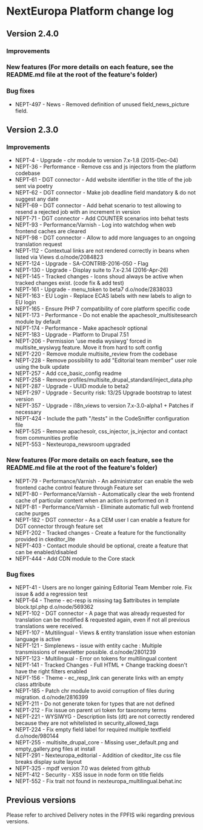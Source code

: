 # NextEuropa Platform change log

## Version 2.4.0

### Improvements

### New features (For more details on each feature, see the README.md file at the root of the feature's folder)

### Bug fixes
  * NEPT-497 - News - Removed definition of unused field_news_picture field.

## Version 2.3.0

### Improvements
  * NEPT-4 - Upgrade - chr module to version 7.x-1.8 (2015-Dec-04)
  * NEPT-36 - Performance - Remove css and js injectors from the platform codebase
  * NEPT-61 - DGT connector - Add website identifier in the title of the job sent via poetry
  * NEPT-62 - DGT connector - Make job deadline field mandatory & do not suggest any date
  * NEPT-69 - DGT connector - Add behat scenario to test allowing to resend a rejected job with an increment in version
  * NEPT-71 - DGT connector - Add COUNTER scenarios into behat tests
  * NEPT-93 - Performance/Varnish - Log into watchdog when web frontend caches are cleared
  * NEPT-98 - DGT connector - Allow to add more languages to an ongoing translation request
  * NEPT-112 - Contextual links are not rendered correctly in beans when listed via Views d.o/node/2084823
  * NEPT-124 - Upgrade - SA-CONTRIB-2016-050 - Flag
  * NEPT-130 - Upgrade - Display suite to 7.x-2.14 (2016-Apr-26)
  * NEPT-145 - Tracked changes - Icons shoud always be active when tracked changes exist. (code fix & add test)
  * NEPT-161 - Upgrade - menu_token to beta7 d.o/node/2838033
  * NEPT-163 - EU Login - Replace ECAS labels with new labels to align to EU login
  * NEPT-165 - Ensure PHP 7 compatibility of core platform specific code
  * NEPT-173 - Performance - Do not enable the apachesolr_multisitesearch module by default
  * NEPT-174 - Performance - Make apachesolr optional
  * NEPT-183 - Upgrade - Platform to Drupal 7.51
  * NEPT-206 - Permission 'use media wysiwyg' forced in multisite_wysiwyg feature. Move it from hard to soft config
  * NEPT-220 - Remove module multisite_review from the codebase
  * NEPT-228 - Remove possibility to add "Editorial team member" user role using the bulk update
  * NEPT-257 - Add cce_basic_config readme
  * NEPT-258 - Remove profiles/multisite_drupal_standard/inject_data.php
  * NEPT-287 - Upgrade - UUID module to beta2
  * NEPT-297 - Upgrade - Security risk: 13/25 Upgrade bootstrap to latest version
  * NEPT-357 - Upgrade - i18n_views to version 7.x-3.0-alpha1 + Patches if necessary
  * NEPT-424 - Include the path "/tests" in the CodeSniffer configuration file
  * NEPT-525 - Remove apachesolr, css_injector, js_injector and contact from communities profile
  * NEPT-553 - Nexteuropa_newsroom upgraded

### New features (For more details on each feature, see the README.md file at the root of the feature's folder)
  * NEPT-79 - Performance/Varnish - An administrator can enable the web frontend cache control feature through Feature set
  * NEPT-80 - Performance/Varnish - Automatically clear the web frontend cache of particular content when an action is performed on it
  * NEPT-81 - Performance/Varnish - Eliminate automatic full web frontend cache purges
  * NEPT-182 - DGT connector - As a CEM user I can enable a feature for DGT connector through feature set
  * NEPT-202 - Tracked changes - Create a feature for the functionality provided in ckeditor_lite
  * NEPT-403 - Contact module should be optional, create a feature that can be enabled/disabled
  * NEPT-444 - Add CDN module to the Core stack

### Bug fixes
  * NEPT-41 - Users are no longer gaining Editorial Team Member role. Fix issue & add a regression test
  * NEPT-64 - Theme - ec-resp is missing tag $attributes in template block.tpl.php d.o/node/569362
  * NEPT-102 - DGT connector - A page that was already requested for translation can be modified & requested again, even if not all previous translations were received.
  * NEPT-107 - Multilingual - Views & entity translation issue when estonian language is active
  * NEPT-121 - Simplenews - issue with entity cache : Multiple transmissions of newsletter possible. d.o/node/2801239
  * NEPT-123 - Multilingual - Error on tokens for multilingual content
  * NEPT-141 - Tracked Changes - Full HTML + Change tracking doesn't have the right filters enabled
  * NEPT-156 - Theme - ec_resp_link can generate links with an empty class attribute
  * NEPT-185 - Patch chr module to avoid corruption of files during migration. d.o/node/2816399
  * NEPT-211 - Do not generate token for types that are not defined
  * NEPT-212 - Fix issue on parent uri token for taxonomy terms
  * NEPT-221 - WYSIWYG - Description lists (dt) are not correctly rendered because they are not whitelisted in security_allowed_tags
  * NEPT-224 - Fix empty field label for required multiple textfield d.o/node/980144
  * NEPT-255 - multisite_drupal_core - Missing user_default.png and empty_gallery.png files at install
  * NEPT-291 - Nexteuropa_editorial - Addition of ckeditor_lite css file breaks display suite layout
  * NEPT-325 - mpdf version 7.0 was deleted from github
  * NEPT-412 - Security - XSS issue in node form on title fields
  * NEPT-552 - Fix trait not found in nexteuropa_multilingual.behat.inc

## Previous versions
Please refer to archived Delivery notes in the FPFIS wiki regarding previous versions.
